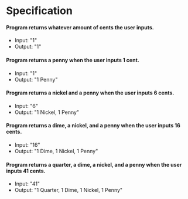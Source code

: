 # Specification

#### Program returns whatever amount of cents the user inputs.
* Input: "1"
* Output: "1"

#### Program returns a penny when the user inputs 1 cent.
* Input: "1"
* Output: "1 Penny"

#### Program returns a nickel and a penny when the user inputs 6 cents.
* Input: "6"
* Output: "1 Nickel, 1 Penny"

#### Program returns a dime, a nickel, and a penny when the user inputs 16 cents.
* Input: "16"
* Output: "1 Dime, 1 Nickel, 1 Penny"

#### Program returns a quarter, a dime, a nickel, and a penny when the user inputs 41 cents.
* Input: "41"
* Output: "1 Quarter, 1 Dime, 1 Nickel, 1 Penny"

